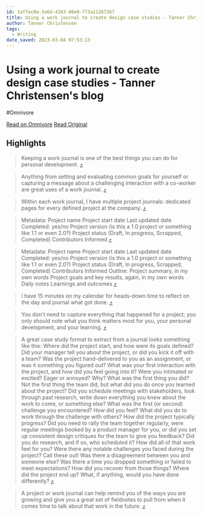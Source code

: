 ```yaml
---
id: 1affac8a-3a6d-4163-80e8-773a11267267
title: Using a work journal to create design case studies - Tanner Christensen's blog
author: Tanner Christensen
tags:
  - Writing
date_saved: 2023-03-04 07:53:13
---
```


# Using a work journal to create design case studies - Tanner Christensen's blog
#Omnivore

[Read on Omnivore](https://omnivore.app/me/using-a-work-journal-to-create-design-case-studies-tanner-christ-186ad53c212)
[Read Original](https://www.tannerchristensen.com/blog/using-a-work-journal-to-create-design-case-studies)

## Highlights

> Keeping a work journal is one of the best things you can do for personal development. [⤴️](https://omnivore.app/me/using-a-work-journal-to-create-design-case-studies-tanner-christ-186ad53c212#ea1c00d2-9dd8-4a99-a8a8-2b6f2aaca4a9)

> Anything from setting and evaluating common goals for yourself or capturing a message about a challenging interaction with a co-worker are great uses of a work journal. [⤴️](https://omnivore.app/me/using-a-work-journal-to-create-design-case-studies-tanner-christ-186ad53c212#7888d427-a63e-44d0-a75b-037e99bd3f1f)

> Within each work journal, I have multiple project journals: dedicated pages for every defined project at the company. [⤴️](https://omnivore.app/me/using-a-work-journal-to-create-design-case-studies-tanner-christ-186ad53c212#b9c9a440-71b6-4d6c-a1a5-ec872a9b9ec3)

> Metadata:
Project name
Project start date
Last updated date
Completed: yes/no
Project version (is this a 1.0 project or something like 1.1 or even 2.0?)
Project status (Draft, In progress, Scrapped, Completed)
Contributors
Informed [⤴️](https://omnivore.app/me/using-a-work-journal-to-create-design-case-studies-tanner-christ-186ad53c212#6bddb52c-ff7c-4bc2-b000-3a41e08b9f79)

> Metadata:
Project name
Project start date
Last updated date
Completed: yes/no
Project version (is this a 1.0 project or something like 1.1 or even 2.0?)
Project status (Draft, In progress, Scrapped, Completed)
Contributors
Informed
Outline:
Project summary, in my own words
Project goals and key results, again, in my own words
Daily notes
Learnings and outcomes [⤴️](https://omnivore.app/me/using-a-work-journal-to-create-design-case-studies-tanner-christ-186ad53c212#706a5a5a-1a71-42d8-8341-e7976e99aef9)

> I have 15 minutes on my calendar for heads-down time to reflect on the day and journal what got done. [⤴️](https://omnivore.app/me/using-a-work-journal-to-create-design-case-studies-tanner-christ-186ad53c212#8f23a36d-508b-48a5-bb2c-71912de71563)

> You don't need to capture everything that happened for a project; you only should note what you think matters most for you, your personal development, and your learning. [⤴️](https://omnivore.app/me/using-a-work-journal-to-create-design-case-studies-tanner-christ-186ad53c212#429fb220-78ac-4b6c-8118-8cef11bc16ef)

> A great case study format to extract from a journal looks something like this:
Where did the project start, and how were its goals defined? Did your manager tell you about the project, or did you kick it off with a team? Was the project hand-delivered to you as an assignment, or was it something you figured out?
What was your first interaction with the project, and how did you feel going into it? Were you intimated or excited? Eager or annoyed? Why?
What was the first thing you did? Not the first thing the team did, but what did you do once you learned about the project? Did you schedule meetings with stakeholders, look through past research, write down everything you knew about the work to come, or something else?
What was the first (or second) challenge you encountered? How did you feel? What did you do to work through the challenge with others?
How did the project typically progress? Did you need to rally the team together regularly, were regular meetings booked by a product manager for you, or did you set up consistent design critiques for the team to give you feedback? Did you do research, and if so, who scheduled it? How did all of that work feel for you?
Were there any notable challenges you faced during the project? Call these out! Was there a disagreement between you and someone else? Was there a time you dropped something or failed to meet expectations? How did you recover from those things?
Where did the project end up? What, if anything, would you have done differently? [⤴️](https://omnivore.app/me/using-a-work-journal-to-create-design-case-studies-tanner-christ-186ad53c212#0630c342-fec6-4ee8-94e1-b14bbb608608)

> A project or work journal can help remind you of the ways you are growing and give you a great set of fieldnotes to pull from when it comes time to talk about that work in the future. [⤴️](https://omnivore.app/me/using-a-work-journal-to-create-design-case-studies-tanner-christ-186ad53c212#00016515-8a46-4263-94b0-b4e8ca24a5f3)

